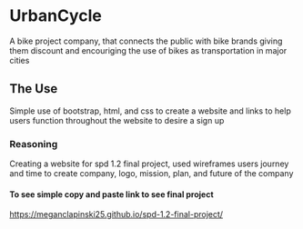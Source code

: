 # UrbanCycle

A bike project company, that connects the public with bike brands giving them discount and encouriging the use of bikes as transportation in major cities 

## The Use
Simple use of bootstrap, html, and css to create a website and links to help users function throughout the website to desire a sign up

### Reasoning
Creating a website for spd 1.2 final project, used wireframes users journey and time to create company, logo, mission, plan, and future of the company

#### To see simple copy and paste link to see final project 
https://meganclapinski25.github.io/spd-1.2-final-project/
